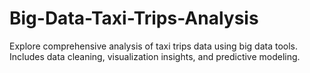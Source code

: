 # Big-Data-Taxi-Trips-Analysis
Explore comprehensive analysis of taxi trips data using big data tools. Includes data cleaning, visualization insights, and predictive modeling.
